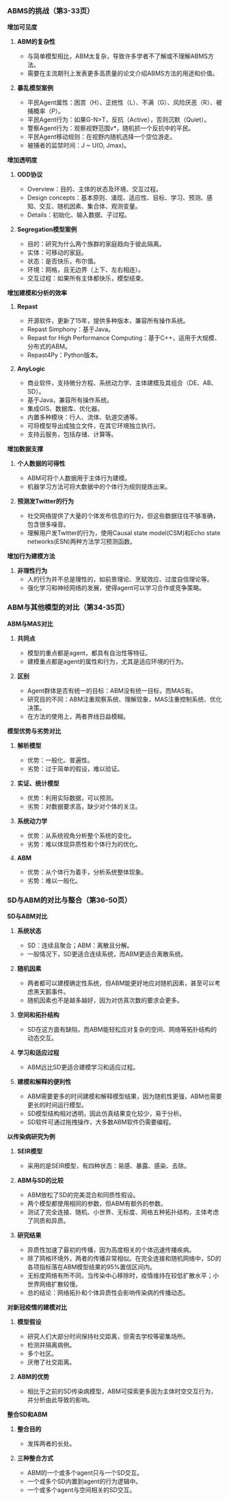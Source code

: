 ### ABMS的挑战（第3-33页）

**增加可见度**

1. **ABM的复杂性**
   - 与简单模型相比，ABM太复杂，导致许多学者不了解或不理解ABMS方法。
   - 需要在主流期刊上发表更多高质量的论文介绍ABMS方法的用途和价值。

2. **暴乱模型案例**
   - 平民Agent属性：困苦（H）、正统性（L）、不满（G）、风险厌恶（R）、被捕概率（P）。
   - 平民Agent行为：如果G-N>T，反抗（Active），否则沉默（Quiet）。
   - 警察Agent行为：观察视野范围v*，随机抓一个反抗中的平民。
   - 平民Agent移动规则：在视野内随机选择一个空位游走。
   - 被捕者的监禁时间：J ~ U(O, Jmax)。

**增加透明度**

1. **ODD协议**
   - Overview：目的、主体的状态及环境、交互过程。
   - Design concepts：基本原则、涌现、适应性、目标、学习、预测、感知、交互、随机因素、集合体、观测变量。
   - Details：初始化、输入数据、子过程。

2. **Segregation模型案例**
   - 目的：研究为什么两个族群的家庭趋向于彼此隔离。
   - 实体：可移动的家庭。
   - 状态：是否快乐，布尔值。
   - 环境：网格，且无边界（上下、左右相连）。
   - 交互过程：如果所有主体都快乐，模型结束。

**增加建模和分析的效率**

1. **Repast**
   - 开源软件，更新了15年，提供多种版本，兼容所有操作系统。
   - Repast Simphony：基于Java。
   - Repast for High Performance Computing：基于C++，适用于大规模、分布式的ABM。
   - Repast4Py：Python版本。

2. **AnyLogic**
   - 商业软件，支持微分方程、系统动力学、主体建模及其组合（DE、AB、SD）。
   - 基于Java，兼容所有操作系统。
   - 集成GIS、数据库、优化器。
   - 内置多种模块：行人、流体、轨道交通等。
   - 可将模型导出成独立文件，在其它环境独立执行。
   - 支持云服务，包括存储、计算等。

**增加数据支撑**

1. **个人数据的可得性**
   - ABM可将个人数据用于主体行为建模。
   - 机器学习方法可将大数据中的个体行为规则提炼出来。

2. **预测发Twitter的行为**
   - 社交网络提供了大量的个体发布信息的行为，但这些数据往往不够准确，包含很多噪音。
   - 理解用户发Twitter的行为，使用Causal state model(CSM)和Echo state networks(ESN)两种方法学习预测函数。

**增加行为建模方法**

1. **非理性行为**
   - 人的行为并不总是理性的，如前景理论、烹赋效应、过度自信理论等。
   - 强化学习和神经网络的发展，使得agent可以学习合作或竞争策略。

### ABM与其他模型的对比（第34-35页）

**ABM与MAS对比**

1. **共同点**
   - 模型的重点都是agent，都具有自治性等特征。
   - 建模重点都是agent的属性和行为，尤其是适应环境的行为。

2. **区别**
   - Agent群体是否有统一的目标：ABM没有统一目标，而MAS有。
   - 研究目的不同：ABM注重观察系统、理解现象，MAS注重控制系统、优化决策。
   - 在方法的使用上，两者界线日益模糊。

**模型优势与劣势对比**

1. **解析模型**
   - 优势：一般化、普遍性。
   - 劣势：过于简单的假设，难以验证。

2. **实证、统计模型**
   - 优势：利用实际数据，可以预测。
   - 劣势：对数据要求高，缺少对个体的关注。

3. **系统动力学**
   - 优势：从系统视角分析整个系统的变化。
   - 劣势：难以体现异质性和个体行为的优化。

4. **ABM**
   - 优势：从个体行为着手，分析系统整体现象。
   - 劣势：难以一般化。

### SD与ABM的对比与整合（第36-50页）

**SD与ABM对比**

1. **系统状态**
   - SD：连续且聚合；ABM：离散且分解。
   - 一般情况下，SD更适合连续系统，而ABM更适合离散系统。

2. **随机因素**
   - 两者都可以建模确定性系统，但ABM能更好地应对随机因素，甚至可以考虑黑天鹅事件。
   - 随机因素也不是越多越好，因为对仿真次数的要求会更多。

3. **空间和拓扑结构**
   - SD在这方面有缺陷，而ABM能轻松应对复杂的空间、网络等拓扑结构的动态交互。

4. **学习和适应过程**
   - ABM远比SD更适合建模学习和适应过程。

5. **建模和解释的便利性**
   - ABM需要更多的时间建模和解释模型结果，因为随机性更强，ABM也需要更长的时间运行模型。
   - SD模型结构相对透明，因此仿真结果变化较少，易于分析。
   - SD软件可通过拖拽操作，大多数ABM软件仍需要编程。

**以传染病研究为例**

1. **SEIR模型**
   - 采用的是SEIR模型，有四种状态：易感、暴露、感染、去除。

2. **ABM与SD的比较**
   - ABM放松了SD的完美混合和同质性假设。
   - 两个模型都使用相同的参数，但ABM有额外的参数。
   - 测试了完全连接、随机、小世界、无标度、网格五种拓扑结构，主体考虑了同质和异质。

3. **研究结果**
   - 异质性加速了最初的传播，因为高度相关的个体迅速传播疾病。
   - 除了网格环境外，两者的传播非常相似。在完全连接和随机网络中，SD的各项指标落在ABM模型结果的95%置信区间内。
   - 无标度网络有所不同，当传染中心移除时，疫情维持在较低扩散水平；小世界网络扩散较慢。
   - 总的结论：网络拓扑和个体异质性会影响传染病的传播动态。

**对新冠疫情的建模对比**

1. **模型假设**
   - 研究人们大部分时间保持社交距离，但需去学校等密集场所。
   - 检测并隔离病例。
   - 多个社区。
   - 厌倦了社交距离。

2. **ABM的优势**
   - 相比于之前的SD传染病模型，ABM可探索更多因为主体时空交互行为，并分析由此导致的影响。

**整合SD和ABM**

1. **整合目的**
   - 发挥两者的长处。

2. **三种整合方式**
   - ABM的一个或多个agent只与一个SD交互。
   - 一个或多个SD内置到agent的行为逻辑中。
   - 一个或多个agent与空间相关的SD交互。

